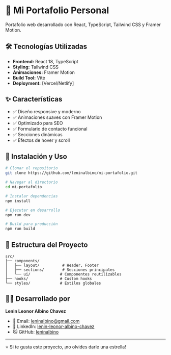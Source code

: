 # 🚀 Mi Portafolio Personal

Portafolio web desarrollado con React, TypeScript, Tailwind CSS y Framer Motion.

## 🛠️ Tecnologías Utilizadas

- **Frontend:** React 18, TypeScript
- **Styling:** Tailwind CSS
- **Animaciones:** Framer Motion
- **Build Tool:** Vite
- **Deployment:** [Vercel/Netlify]

## ✨ Características

- ✅ Diseño responsive y moderno
- ✅ Animaciones suaves con Framer Motion
- ✅ Optimizado para SEO
- ✅ Formulario de contacto funcional
- ✅ Secciones dinámicas
- ✅ Efectos de hover y scroll

## 🚀 Instalación y Uso

```bash
# Clonar el repositorio
git clone https://github.com/leninalbino/mi-portafolio.git

# Navegar al directorio
cd mi-portafolio

# Instalar dependencias
npm install

# Ejecutar en desarrollo
npm run dev

# Build para producción
npm run build
```

## 📂 Estructura del Proyecto

```
src/
├── components/
│   ├── layout/          # Header, Footer
│   ├── sections/        # Secciones principales
│   └── ui/             # Componentes reutilizables
├── hooks/              # Custom hooks
└── styles/             # Estilos globales
```

## 👨‍💻 Desarrollado por

**Lenin Leonor Albino Chavez**
- 📧 Email: leninalbino@gmail.com
- 💼 LinkedIn: [lenin-leonor-albino-chavez](https://www.linkedin.com/in/lenin-leonor-albino-chavez-227527209/)
- 🐱 GitHub: [leninalbino](https://github.com/leninalbino?tab=repositories)

---

⭐ Si te gusta este proyecto, ¡no olvides darle una estrella!
